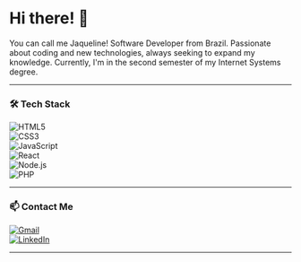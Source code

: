 # Hi there! 👋

You can call me Jaqueline! Software Developer from Brazil. Passionate about coding and new technologies, always seeking to expand my knowledge. Currently, I'm in the second semester of my Internet Systems degree.

---


### 🛠 Tech Stack

![HTML5](https://img.shields.io/badge/-HTML5-E34F26?style=flat-square&logo=html5&logoColor=white)  
![CSS3](https://img.shields.io/badge/-CSS3-1572B6?style=flat-square&logo=css3)  
![JavaScript](https://img.shields.io/badge/-JavaScript-F7DF1E?style=flat-square&logo=javascript&logoColor=black)    
![React](https://img.shields.io/badge/-React-61DAFB?style=flat-square&logo=react)  
![Node.js](https://img.shields.io/badge/-Node.js-339933?style=flat-square&logo=node.js&logoColor=white)  
![PHP](https://img.shields.io/badge/-PHP-777BB4?style=flat-square&logo=php&logoColor=white)  


---

### 📫 Contact Me

[![Gmail](https://img.shields.io/badge/-Gmail-D14836?style=flat-square&logo=gmail&logoColor=white)](mailto:jbvbrechol1908@gmail.com)  
[![LinkedIn](https://img.shields.io/badge/-LinkedIn-0077B5?style=flat-square&logo=linkedin&logoColor=white)](https://www.linkedin.com/in/jaquelinevieiradev/)  

---
